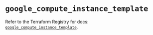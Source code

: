 # `google_compute_instance_template`

Refer to the Terraform Registry for docs: [`google_compute_instance_template`](https://registry.terraform.io/providers/hashicorp/google/6.35.0/docs/resources/compute_instance_template).

